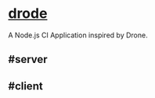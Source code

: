 # [**drode**](https://github.com/thonatos/drode)

A Node.js CI Application inspired by Drone.



## \#server



## \#client





